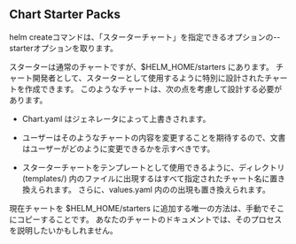 ## Chart Starter Packs

helm createコマンドは、「スターターチャート」を指定できるオプションの--starterオプションを取ります。

スターターは通常のチャートですが、$HELM_HOME/starters にあります。
チャート開発者として、スターターとして使用するように特別に設計されたチャートを作成できます。
このようなチャートは、次の点を考慮して設計する必要があります。

* Chart.yaml はジェネレータによって上書きされます。

* ユーザーはそのようなチャートの内容を変更することを期待するので、文書はユーザーがどのように変更できるかを示すべきです。

* スターターチャートをテンプレートとして使用できるように、ディレクトリ(templates/) 内のファイルに出現する<CHARTNAME>はすべて指定されたチャート名に置き換えられます。
さらに、values.yaml 内の<CHARTNAME>の出現も置き換えられます。

現在チャートを $HELM_HOME/starters に追加する唯一の方法は、手動でそこにコピーすることです。
あなたのチャートのドキュメントでは、そのプロセスを説明したいかもしれません。

